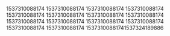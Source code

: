 1537310088174
1537310088174
1537310088174
1537310088174
1537310088174
1537310088174
1537310088174
1537310088174
1537310088174
1537310088174
1537310088174
1537310088174
1537310088174
1537310088174
15373100881741537324189886
